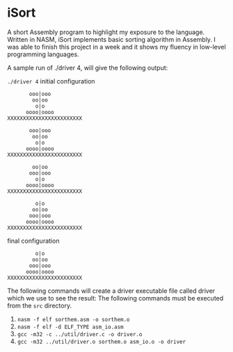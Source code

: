 # iSort
 A short Assembly program to highlight my exposure to the language. Written in NASM, iSort implements basic sorting algorithm in Assembly. I was able to finish this project in a week and it shows my fluency in low-level programming languages. 

A sample run of ./driver 4, will give the following output:

`./driver 4`
   initial configuration

           ooo|ooo
            oo|oo
             o|o
          oooo|oooo
    XXXXXXXXXXXXXXXXXXXXXXXX

           ooo|ooo
            oo|oo
             o|o
          oooo|oooo
    XXXXXXXXXXXXXXXXXXXXXXXX

            oo|oo
           ooo|ooo
             o|o
          oooo|oooo
    XXXXXXXXXXXXXXXXXXXXXXXX

             o|o
            oo|oo
           ooo|ooo
          oooo|oooo
    XXXXXXXXXXXXXXXXXXXXXXXX

   final configuration

             o|o
            oo|oo
           ooo|ooo
          oooo|oooo
    XXXXXXXXXXXXXXXXXXXXXXXX

The following commands will create a driver executable file called driver which we use to see the result: The following commands must be executed from the `src` directory.
1) `nasm -f elf sorthem.asm -o sorthem.o`
2) `nasm -f elf -d ELF_TYPE asm_io.asm`
3) `gcc -m32 -c ../util/driver.c -o driver.o`
4) `gcc -m32 ../util/driver.o sorthem.o asm_io.o -o driver`

